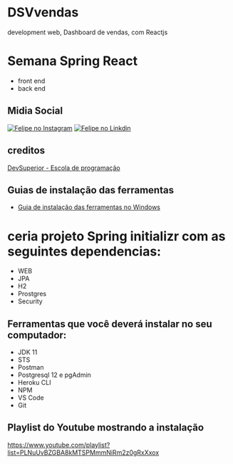 # DSVvendas

development web, Dashboard de vendas, com Reactjs

# Semana Spring React

- front end
- back end

## Midia Social

[![Felipe no Instagram](https://github.com/felipe-rodrigues-s/DSVvendas/blob/master/icon/ig-icon.png)](https://www.instagram.com/felipersilvarsilva/)
[![Felipe no Linkdin ](https://github.com/felipe-rodrigues-s/DSVvendas/blob/master/icon/linkedin-icon.png)](https://www.linkedin.com/in/felipe-rodrigues-da-silva-650956161/)

## creditos

[DevSuperior - Escola de programação](https://devsuperior.com.br)

## Guias de instalação das ferramentas

- [Guia de instalação das ferramentas no Windows](https://github.com/devsuperior/sds3/tree/main/_instalacao/windows)

# ceria projeto Spring initializr com as seguintes dependencias:

- WEB
- JPA
- H2
- Prostgres
- Security

## Ferramentas que você deverá instalar no seu computador:

- JDK 11
- STS
- Postman
- Postgresql 12 e pgAdmin
- Heroku CLI
- NPM
- VS Code
- Git

## Playlist do Youtube mostrando a instalação

https://www.youtube.com/playlist?list=PLNuUvBZGBA8kMTSPMmmNiRm2z0gRxXxox
